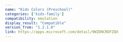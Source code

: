 ```yaml
---
name: "Kids Colors (Preschool)"
categories: ['kids-family']
compatibility: emulation
display_result: "Compatible"
version_from: "1.2.1.0"
link: https://apps.microsoft.com/detail/9WZDNCRDFZQX
---
```

